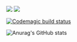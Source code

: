 
<a href="https://play.google.com/store/apps/details?id=com.edta.bitpremium" target="_blank"><img src="https://img.shields.io/badge/BitPremium-f2a900?style=flat&logo=Bitcoin Cash&logoColor=FFFFFF"/></a>  <a href="https://velog.io/@hwr12" target="_blank"><img src="https://img.shields.io/badge/Velog-80cee1?style=flat&logo=V&logoColor=FFFFFF"/></a>

[![Codemagic build status](https://api.codemagic.io/apps/622fc810c7f7cf7e48c4e5cb/622fc810c7f7cf7e48c4e5ca/status_badge.svg)](https://codemagic.io/apps/622fc810c7f7cf7e48c4e5cb/622fc810c7f7cf7e48c4e5ca/latest_build)


![Anurag's GitHub stats](https://github-readme-stats.vercel.app/api?username=hwr12&show_icons=true&theme=vue)


<!--
**hwr12/hwr12** is a ✨ _special_ ✨ repository because its `README.md` (this file) appears on your GitHub profile.

Here are some ideas to get you started:

- 🔭 I’m currently working on ...
- 🌱 I’m currently learning ...
- 👯 I’m looking to collaborate on ...
- 🤔 I’m looking for help with ...
- 💬 Ask me about ...
- 📫 How to reach me: ...
- 😄 Pronouns: ...
- ⚡ Fun fact: ...
-->
